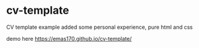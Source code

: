 # cv-template
CV template example
added some personal experience,
pure html and css

demo here https://emas170.github.io/cv-template/
